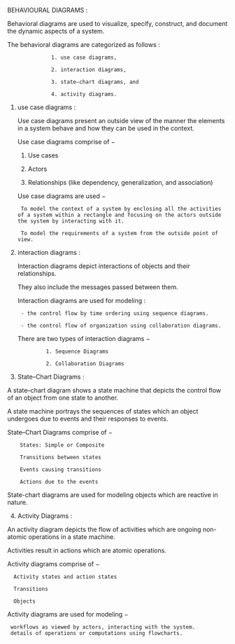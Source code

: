 BEHAVIOURAL DIAGRAMS :


Behavioral diagrams are used to visualize, specify, construct, and document the dynamic aspects of a system.

The behavioral diagrams are categorized as follows :
        
                  1. use case diagrams, 
                  
                  2. interaction diagrams,
                  
                  3. state–chart diagrams, and
                  
                  4. activity diagrams.


1. use case diagrams :
  
    Use case diagrams present an outside view of the manner the elements in a system behave and how they can be used in the context.

    Use case diagrams comprise of −  
    1. Use cases 
    
    2. Actors
    
    3. Relationships (like dependency, generalization, and association)
    
    Use case diagrams are used −

        To model the context of a system by enclosing all the activities of a system within a rectangle and focusing on the actors outside the system by interacting with it.

        To model the requirements of a system from the outside point of view.


2. interaction diagrams :

    Interaction diagrams depict interactions of objects and their relationships. 
    
    They also include the messages passed between them. 
    
    Interaction diagrams are used for modeling :
    
        - the control flow by time ordering using sequence diagrams.

        - the control flow of organization using collaboration diagrams.
    
    There are two types of interaction diagrams −

                1. Sequence Diagrams  
                
                2. Collaboration Diagrams
 
 
 3. State–Chart Diagrams :
 
  A state–chart diagram shows a state machine that depicts the control flow of an object from one state to another. 
  
  A state machine portrays the sequences of states which an object undergoes due to events and their responses to events.

  State–Chart Diagrams comprise of −

        States: Simple or Composite
        
        Transitions between states
        
        Events causing transitions
        
        Actions due to the events
  
  State-chart diagrams are used for modeling objects which are reactive in nature.
        
 
 4. Activity Diagrams :
 
  An activity diagram depicts the flow of activities which are ongoing non-atomic operations in a state machine.
  
  Activities result in actions which are atomic operations.

  Activity diagrams comprise of −

      Activity states and action states
      
      Transitions 
      
      Objects
 
 Activity diagrams are used for modeling −
     
     workflows as viewed by actors, interacting with the system.
     details of operations or computations using flowcharts.      
        
        
        
        
        
        
        
        
        
